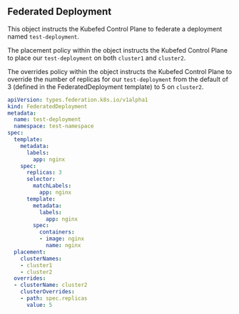 ## Federated Deployment

This object instructs the Kubefed Control Plane to federate a deployment named `test-deployment`. 

The placement policy within the object instructs the Kubefed Control Plane to place our `test-deployment` on both `cluster1` and `cluster2`. 

The overrides policy within the object instructs the Kubefed Control Plane to override the number of replicas for our `test-deployment` from the default of 3 (defined in the FederatedDeployment template) to 5 on `cluster2`.

```yaml
apiVersion: types.federation.k8s.io/v1alpha1
kind: FederatedDeployment
metadata:
  name: test-deployment
  namespace: test-namespace
spec:
  template:
    metadata:
      labels:
        app: nginx
    spec:
      replicas: 3
      selector:
        matchLabels:
          app: nginx
      template:
        metadata:
          labels:
            app: nginx
        spec:
          containers:
          - image: nginx
            name: nginx
  placement:
    clusterNames:
    - cluster1
    - cluster2
  overrides:
  - clusterName: cluster2
    clusterOverrides:
    - path: spec.replicas
      value: 5
```

